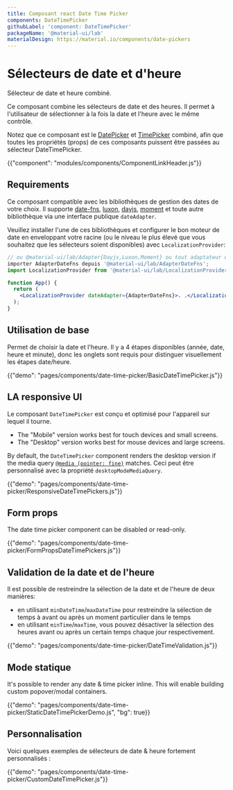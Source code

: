 ```yaml
---
title: Composant react Date Time Picker
components: DateTimePicker
githubLabel: 'component: DateTimePicker'
packageName: '@material-ui/lab'
materialDesign: https://material.io/components/date-pickers
---
```


# Sélecteurs de date et d'heure

<p class="description">Sélecteur de date et heure combiné.</p>

Ce composant combine les sélecteurs de date et des heures. Il permet à l'utilisateur de sélectionner à la fois la date et l'heure avec le même contrôle.

Notez que ce composant est le [ DatePicker](/components/date-picker/) et [TimePicker](/components/time-picker/) combiné, afin que toutes les propriétés (props) de ces composants puissent être passées au sélecteur DateTimePicker.

{{"component": "modules/components/ComponentLinkHeader.js"}}

## Requirements

Ce composant compatible avec les bibliothèques de gestion des dates de votre choix. Il supporte [date-fns](https://date-fns.org/), [luxon](https://moment.github.io/luxon/), [dayjs](https://github.com/iamkun/dayjs), [moment](https://momentjs.com/) et toute autre bibliothèque via une interface publique `dateAdapter`.

Veuillez installer l'une de ces bibliothèques et configurer le bon moteur de date en enveloppant votre racine (ou le niveau le plus élevé que vous souhaitez que les sélecteurs soient disponibles) avec `LocalizationProvider`:

```jsx
// ou @material-ui/lab/Adapter{Dayjs,Luxon,Moment} ou tout adaptateur date-io valide
importer AdapterDateFns depuis '@material-ui/lab/AdapterDateFns';
import LocalizationProvider from '@material-ui/lab/LocalizationProvider';

function App() {
  return (
    <LocalizationProvider dateAdapter={AdapterDateFns}>. .</LocalizationProvider>
  );
}
```

## Utilisation de base

Permet de choisir la date et l'heure. Il y a 4 étapes disponibles (année, date, heure et minute), donc les onglets sont requis pour distinguer visuellement les étapes date/heure.

{{"demo": "pages/components/date-time-picker/BasicDateTimePicker.js"}}

## LA responsive UI

Le composant `DateTimePicker` est conçu et optimisé pour l'appareil sur lequel il tourne.

- The "Mobile" version works best for touch devices and small screens.
- The "Desktop" version works best for mouse devices and large screens.

By default, the `DateTimePicker` component renders the desktop version if the media query [`@media (pointer: fine)`](https://developer.mozilla.org/en-US/docs/Web/CSS/@media/pointer) matches. Ceci peut être personnalisé avec la propriété `desktopModeMediaQuery`.

{{"demo": "pages/components/date-time-picker/ResponsiveDateTimePickers.js"}}

## Form props

The date time picker component can be disabled or read-only.

{{"demo": "pages/components/date-time-picker/FormPropsDateTimePickers.js"}}

## Validation de la date et de l'heure

Il est possible de restreindre la sélection de la date et de l'heure de deux manières:

- en utilisant `minDateTime`/`maxDateTime` pour restreindre la sélection de temps à avant ou après un moment particulier dans le temps
- en utilisant `minTime`/`maxTime`, vous pouvez désactiver la sélection des heures avant ou après un certain temps chaque jour respectivement.

{{"demo": "pages/components/date-time-picker/DateTimeValidation.js"}}

## Mode statique

It's possible to render any date & time picker inline. This will enable building custom popover/modal containers.

{{"demo": "pages/components/date-time-picker/StaticDateTimePickerDemo.js", "bg": true}}

## Personnalisation

Voici quelques exemples de sélecteurs de date & heure fortement personnalisés :

{{"demo": "pages/components/date-time-picker/CustomDateTimePicker.js"}}
